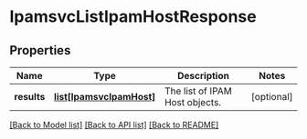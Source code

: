 # IpamsvcListIpamHostResponse

## Properties
Name | Type | Description | Notes
------------ | ------------- | ------------- | -------------
**results** | [**list[IpamsvcIpamHost]**](IpamsvcIpamHost.md) | The list of IPAM Host objects. | [optional] 

[[Back to Model list]](../README.md#documentation-for-models) [[Back to API list]](../README.md#documentation-for-api-endpoints) [[Back to README]](../README.md)


